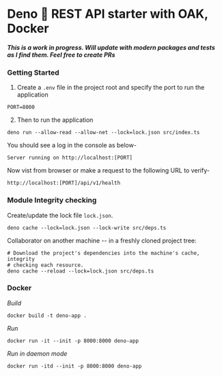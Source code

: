 # Deno 🦕 REST API starter with OAK, Docker

***This is a work in progress. Will update with modern packages and tests as I find them. Feel free to create PRs***

### Getting Started
1. Create a `.env` file in the project root and specify the port to run the application
```
PORT=8000
```
2. Then to run the application
```
deno run --allow-read --allow-net --lock=lock.json src/index.ts
```

You should see a log in the console as below- 
```
Server running on http://localhost:[PORT]
```

Now vist from browser or make a request to the following URL to verify-
```
http://localhost:[PORT]/api/v1/health
```

### Module Integrity checking
Create/update the lock file `lock.json`.

```
deno cache --lock=lock.json --lock-write src/deps.ts
```

Collaborator on another machine -- in a freshly cloned project tree:
```
# Download the project's dependencies into the machine's cache, integrity
# checking each resource.
deno cache --reload --lock=lock.json src/deps.ts
```

### Docker
*Build*
```
docker build -t deno-app .
```

*Run* 
```
docker run -it --init -p 8000:8000 deno-app
```

*Run in daemon mode*
```
docker run -itd --init -p 8000:8000 deno-app
```
